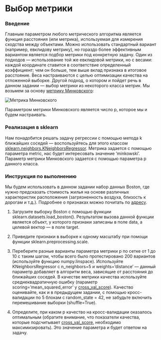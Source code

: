 # Выбор метрики

### Введение

Главным параметром любого метрического алгоритма является функция расстояния (или метрика), используемая для измерения сходства между объектами. Можно использовать стандартный вариант (например, евклидову метрику), но гораздо более эффективным вариантом является подбор метрики под конкретную задачу. Один из подходов — использование той же евклидовой метрики, но с весами: каждой координате ставится в соответствие определенный коэффициент; чем он больше, тем выше вклад признака в итоговое расстояние. Веса настраиваются с целью оптимизации качества на отложенной выборке. Другой подход, о котором и пойдет речь в данном задании — выбор метрики из некоторого класса метрик. Мы возьмем за основу [метрику Минковского](https://ru.wikipedia.org/wiki/Расстояние_Минковского):

![Метрика Минковского](http://i.imgur.com/8KvoM2d.png)

Параметром метрики Минковского является число p, которое мы и будем настраивать.

### Реализация в sklearn

Нам понадобится решать задачу регрессии с помощью метода k ближайших соседей — воспользуйтесь для этого классом [sklearn.neighbors.KNeighborsRegressor](http://scikit-learn.org/stable/modules/generated/sklearn.neighbors.KNeighborsRegressor.html). Метрика задается с помощью параметра metric, нас будет интересовать значение ’minkowski’. Параметр метрики Минковского задается с помощью параметра p данного класса.

### Инструкция по выполнению

Мы будем использовать в данном задании набор данных Boston, где нужно предсказать стоимость жилья на основе различных характеристик расположения (загрязненность воздуха, близость к дорогам и т.д.). Подробнее о признаках можно почитать по [адресу](https://archive.ics.uci.edu/ml/datasets/Housing).

1. Загрузите выборку Boston с помощью функции sklearn.datasets.load_boston(). Результатом вызова данной функции является объект, у которого признаки записаны в поле data, а целевой вектор — в поле target.

2. Приведите признаки в выборке к одному масштабу при помощи функции sklearn.preprocessing.scale.

3. Переберите разные варианты параметра метрики p по сетке от 1 до
10 с таким шагом, чтобы всего было протестировано 200 вариантов (используйте функцию numpy.linspace). Используйте KNeighborsRegressor с n_neighbors=5 и weights=’distance’ — данный параметр добавляет в алгоритм веса, зависящие от расстояния до ближайших соседей. В качестве метрики качества используйте среднеквадратичную ошибку (параметр scoring=’mean_squared_error’ у [cross_val_score](http://scikit-learn.org/stable/modules/generated/sklearn.cross_validation.cross_val_score.html)). Качество оценивайте, как и в предыдущем задании, с помощью кросс-валидации по 5 блокам с random_state = 42, не забудьте включить перемешивание выборки (shuffle=True).

4. Определите, при каком p качество на кросс-валидации оказалось оптимальным (обратите внимание, что показатели качества, которые подсчитывает [cross_val_score](http://scikit-learn.org/stable/modules/generated/sklearn.cross_validation.cross_val_score.html), необходимо максимизировать). Это значение параметра и будет ответом на задачу.
